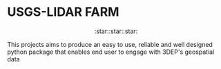 # USGS-LIDAR FARM 
<center><p align = "center"> :star::star::star: </p> </center>
This projects aims to produce an easy to use, reliable and well designed python package that enables end user to engage with 3DEP's geospatial data

